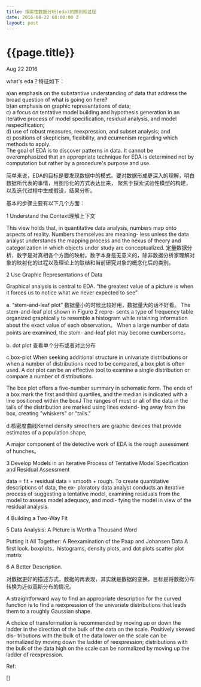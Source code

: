 ```yaml
---
title: 探索性数据分析(eda)的原则和过程
date: 2016-08-22 00:00:00 Z
layout: post
---
```


{{page.title}}
================

<p class="meta">Aug 22 2016</p>

what's eda？特征如下：

a)an emphasis on the substantive understanding of data that address the broad question of what is going on here?   
b)an emphasis on graphic representations of data;    
c) a focus on tentative model building and hypothesis generation in an iterative process of model specification, residual analysis, and model respecification;    
d) use of robust measures, reexpression, and subset analysis; and   
e) positions of skepticism, flexibility, and ecumenism regarding which methods to apply.   
The goal of EDA is to discover patterns in data. It cannot be overemphasized that an appropriate technique for EDA is determined not by computation 
but rather by a procedure's purpose and use.  

简单来说，EDA的目标是要发现数据中的模式。要对数据形成更深入的理解，明白数据所代表的事情，用图形化的方式表达出来，
聚焦于探索试验性模型的构建，以及迭代过程中生成假设，结果分析。

基本的步骤主要有以下几个方面：

1 Understand the Context理解上下文

This view holds that, in quantitative data analysis, numbers map onto aspects of reality.
Numbers themselves are meaning- less unless the data analyst understands the mapping process and the nexus of theory and categorization in which objects under study are conceptualized.
定量数据分析，数字是对真相各个方面的映射。数字本身是无意义的，除非数据分析家理解对象的映射化的过程以及理论上的联结和当前研究对象的概念化后的类别。

2 Use Graphic Representations of Data

Graphical analysis is central to EDA. 
“the greatest value of a picture is when it forces us to notice what we never expected to see”

a. “stem-and-leaf plot”
数据量小的时候比较好用，数据量大的话不好看。
The stem-and-leaf plot shown in Figure 2 repre- sents a type of frequency table organized graphically to resemble a histogram while retaining information about the exact value of each observation。
When a large number of data points are examined, the stem- and-leaf plot may become cumbersome。

b. dot plot
查看单个分布或者对比分布

c.box-plot 
When seeking additional structure in univariate distributions or when a number of distributions need to be compared, a box plot
 is often used. A dot plot can be an effective tool to examine a single distribution or compare a number of distributions.

The box plot offers a five-number summary in schematic form. The ends of a box mark the first and third quartiles, and the median is indicated with a line positioned within the boxJ The ranges of most or all of the data in the tails of the distribution are marked using lines extend- ing away from the box, creating "whiskers" or "tails." 

d.核密度曲线Kernel density smoothers are graphic devices that provide estimates of a population shape,

A major component of the detective work of EDA is the rough assessment of hunches。

3 Develop Models in an Iterative Process of Tentative Model Specification and Residual Assessment

data = fit + residual
data = smooth + rough.
To create quantitative descriptions of data, the ex- ploratory data analyst conducts an iterative process of suggesting a tentative model, examining residuals from the model to assess model adequacy, and modi- fying the model in view of the residual analysis.


4 Building a Two-Way Fit

5 Data Analysis: A Picture is Worth a Thousand Word

Putting It All Together: A Reexamination of the Paap and Johansen Data 
A first look.
boxplots，histograms, density plots, and dot plots
scatter plot matrix

6 A Better Description.

对数据更好的描述方式，数据的再表现，其实就是数据的变换，目标是将数据分布转换为近似高斯分布的情况。

A straightforward way to find an appropriate description for the curved function is to find a reexpression of the univariate distributions that leads them to a roughly Gaussian shape.

A choice of transformation is recommended by moving up or down the ladder in the direction of the bulk of the data on the scale. Positively skewed dis- tributions with the bulk of the data lower on the scale can be normalized by moving down the ladder of reexpression; distributions with the bulk of the data high on the scale can be normalized by moving up the ladder of reexpression.


Ref:

[]

